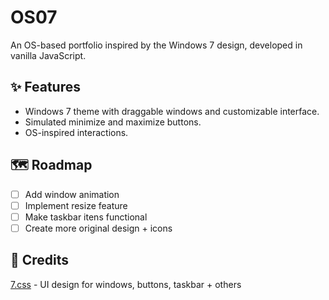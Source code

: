 # OS07
An OS-based portfolio inspired by the Windows 7 design, developed in vanilla JavaScript.

## ✨ Features
- Windows 7 theme with draggable windows and customizable interface.
- Simulated minimize and maximize buttons.
- OS-inspired interactions.

## 🗺️ Roadmap
- [ ] Add window animation
- [ ] Implement resize feature
- [ ] Make taskbar itens functional 
- [ ] Create more original design + icons

## 📎 Credits
[7.css](https://github.com/khang-nd/7.css) - UI design for windows, buttons, taskbar + others
